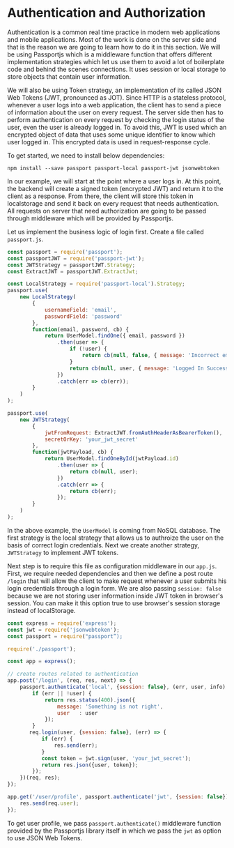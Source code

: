 # Authentication and Authorization

Authentication is a common real time practice in modern web applications and mobile applications. Most of the work is done on the server side and that is the reason we are going to learn how to do it in this section. We will be using Passportjs which is a middleware function that offers different implementation strategies which let us use them to avoid a lot of boilerplate code and behind the scenes connections. It uses session or local storage to store objects that contain user information.

We will also be using Token strategy, an implementation of its called JSON Web Tokens (JWT, pronounced as JOT). Since HTTP is a stateless protocol, whenever a user logs into a web application, the client has to send a piece of information about the user on every request. The server side then has to perform authentication on every request by checking the login status of the user, even the user is already logged in. To avoid this, JWT is used which an encrypted object of data that uses some unique identifier to know which user logged in. This encrypted data is used in request-response cycle.

To get started, we need to install below dependencies:

```shell
npm install --save passport passport-local passport-jwt jsonwebtoken
```

In our example, we will start at the point where a user logs in. At this point, the backend will create a signed token (encrypted JWT) and return it to the client as a response. From there, the client will store this token in localstorage and send it back on every request that needs authentication. All requests on server that need authorization are going to be passed through middleware which will be provided by Passportjs.

Let us implement the business logic of login first. Create a file called `passport.js`.

```js
const passport = require('passport');
const passportJWT = require('passport-jwt');
const JWTStrategy = passportJWT.Strategy;
const ExtractJWT = passportJWT.ExtractJwt;

const LocalStrategy = require('passport-local').Strategy;
passport.use(
	new LocalStrategy(
		{
			usernameField: 'email',
			passwordField: 'password'
		},
		function(email, password, cb) {
			return UserModel.findOne({ email, password })
				.then(user => {
					if (!user) {
						return cb(null, false, { message: 'Incorrect email or password.' });
					}
					return cb(null, user, { message: 'Logged In Successfully' });
				})
				.catch(err => cb(err));
		}
	)
);

passport.use(
	new JWTStrategy(
		{
			jwtFromRequest: ExtractJWT.fromAuthHeaderAsBearerToken(),
			secretOrKey: 'your_jwt_secret'
		},
		function(jwtPayload, cb) {
			return UserModel.findOneById(jwtPayload.id)
				.then(user => {
					return cb(null, user);
				})
				.catch(err => {
					return cb(err);
				});
		}
	)
);
```

In the above example, the `UserModel` is coming from NoSQL database. The first strategy is the local strategy that allows us to authroize the user on the basis of correct login credentials. Next we create another strategy, `JWTStrategy` to implement JWT tokens.

Next step is to require this file as configuration middleware in our `app.js`. First, we require needed dependencies and then we define a post route `/login` that will allow the client to make request whenever a user submits his login credentials through a login form. We are also passing `session: false` because we are not storing user information inside JWT token in browser's session. You can make it this option true to use browser's session storage instead of localStorage.

```js
const express = require('express');
const jwt = require('jsonwebtoken');
const passport = require("passport”);

require('./passport');

const app = express();

// create routes related to authentication
app.post('/login', (req, res, next) => {
    passport.authenticate('local', {session: false}, (err, user, info) => {
        if (err || !user) {
            return res.status(400).json({
                message: 'Something is not right',
                user   : user
            });
        }
       req.login(user, {session: false}, (err) => {
           if (err) {
               res.send(err);
           }
           const token = jwt.sign(user, 'your_jwt_secret');
           return res.json({user, token});
        });
    })(req, res);
});

app.get('/user/profile', passport.authenticate('jwt', {session: false}), (req, res, next) => {
    res.send(req.user);
});
```

To get user profile, we pass `passport.authenticate()` middleware function provided by the Passportjs library itself in which we pass the `jwt` as option to use JSON Web Tokens.
